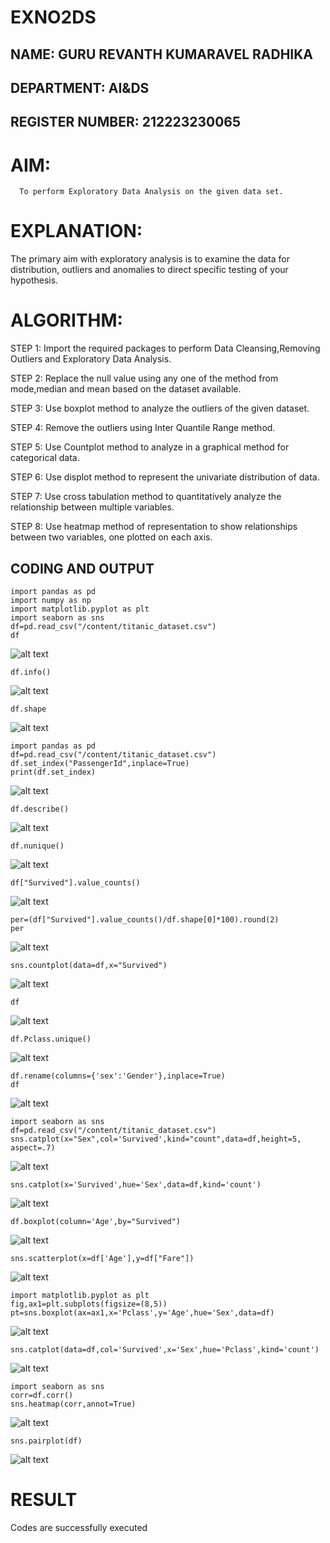 # EXNO2DS
## NAME: GURU REVANTH KUMARAVEL RADHIKA
## DEPARTMENT: AI&DS
## REGISTER NUMBER: 212223230065
# AIM:
      To perform Exploratory Data Analysis on the given data set.
      
# EXPLANATION:
  The primary aim with exploratory analysis is to examine the data for distribution, outliers and anomalies to direct specific testing of your hypothesis.
  
# ALGORITHM:
STEP 1: Import the required packages to perform Data Cleansing,Removing Outliers and Exploratory Data Analysis.

STEP 2: Replace the null value using any one of the method from mode,median and mean based on the dataset available.

STEP 3: Use boxplot method to analyze the outliers of the given dataset.

STEP 4: Remove the outliers using Inter Quantile Range method.

STEP 5: Use Countplot method to analyze in a graphical method for categorical data.

STEP 6: Use displot method to represent the univariate distribution of data.

STEP 7: Use cross tabulation method to quantitatively analyze the relationship between multiple variables.

STEP 8: Use heatmap method of representation to show relationships between two variables, one plotted on each axis.

## CODING AND OUTPUT
```
import pandas as pd
import numpy as np
import matplotlib.pyplot as plt
import seaborn as sns
df=pd.read_csv("/content/titanic_dataset.csv")
df
```
![alt text](image.png)
```
df.info()
```
![alt text](image-1.png)
```
df.shape
```
![alt text](image-2.png)
```
import pandas as pd
df=pd.read_csv("/content/titanic_dataset.csv")
df.set_index("PassengerId",inplace=True)
print(df.set_index)
```
![alt text](image-3.png)
```
df.describe()
```
![alt text](image-4.png)
```
df.nunique()
```
![alt text](image-5.png)
```
df["Survived"].value_counts()
```
![alt text](image-6.png)
```
per=(df["Survived"].value_counts()/df.shape[0]*100).round(2)
per
```
![alt text](image-7.png)
```
sns.countplot(data=df,x="Survived")
```
![alt text](image-8.png)
```
df
```
![alt text](image-9.png)
```
df.Pclass.unique()
```
![alt text](image-10.png)
```
df.rename(columns={'sex':'Gender'},inplace=True)
df
```
![alt text](image-11.png)
```
import seaborn as sns
df=pd.read_csv("/content/titanic_dataset.csv")
sns.catplot(x="Sex",col='Survived',kind="count",data=df,height=5, aspect=.7)
```
![alt text](image-12.png)
```
sns.catplot(x='Survived',hue='Sex',data=df,kind='count')
```
![alt text](image-13.png)
```
df.boxplot(column='Age',by="Survived")
```
![alt text](image-14.png)
```
sns.scatterplot(x=df['Age'],y=df["Fare"])
```
![alt text](image-15.png)
```
import matplotlib.pyplot as plt
fig,ax1=plt.subplots(figsize=(8,5))
pt=sns.boxplot(ax=ax1,x='Pclass',y='Age',hue='Sex',data=df)
```
![alt text](image-16.png)
```
sns.catplot(data=df,col='Survived',x='Sex',hue='Pclass',kind='count')
```
![alt text](image-17.png)
```
import seaborn as sns
corr=df.corr()
sns.heatmap(corr,annot=True)
```
![alt text](image-18.png)
```
sns.pairplot(df)
```
![alt text](image-19.png)

# RESULT
Codes are successfully executed
